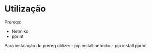 # Utilização


 Prereqs:
  - Netmiko
  - pprint

Para instalação do prereq utilize:
	- pip install netmiko
	- pip install pprint
 
 
